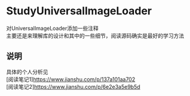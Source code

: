 # StudyUniversalImageLoader
对UniversalImageLoader添加一些注释<br>
主要还是来理解库的设计和其中的一些细节，阅读源码确实是最好的学习方法<br>
## 说明
具体的个人分析见<br>
[阅读笔记1]https://www.jianshu.com/p/137a101aa702<br>
[阅读笔记2]https://www.jianshu.com/p/6e2e3a5e9b5d<br>
